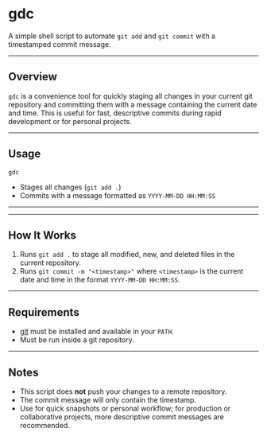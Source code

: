 
# gdc

A simple shell script to automate `git add` and `git commit` with a timestamped commit message.

---

## Overview

`gdc` is a convenience tool for quickly staging all changes in your current git repository and committing them with a message containing the current date and time. This is useful for fast, descriptive commits during rapid development or for personal projects.

---

## Usage

`gdc`


- Stages all changes (`git add .`)
- Commits with a message formatted as `YYYY-MM-DD HH:MM:SS`

---


---

## How It Works

1. Runs `git add .` to stage all modified, new, and deleted files in the current repository.
2. Runs `git commit -m "<timestamp>"` where `<timestamp>` is the current date and time in the format `YYYY-MM-DD HH:MM:SS`.

---

## Requirements

- [git](https://git-scm.com/) must be installed and available in your `PATH`.
- Must be run inside a git repository.

---

## Notes

- This script does **not** push your changes to a remote repository.
- The commit message will only contain the timestamp.
- Use for quick snapshots or personal workflow; for production or collaborative projects, more descriptive commit messages are recommended.




